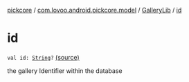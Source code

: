 [pickcore](../../index.md) / [com.lovoo.android.pickcore.model](../index.md) / [GalleryLib](index.md) / [id](./id.md)

# id

`val id: `[`String`](https://kotlinlang.org/api/latest/jvm/stdlib/kotlin/-string/index.html)`?` [(source)](https://github.com/lovoo/android-pickpic/blob/master/pickcore/src/main/kotlin/com/lovoo/android/pickcore/model/GalleryLib.kt#L13)

the gallery Identifier within the database

